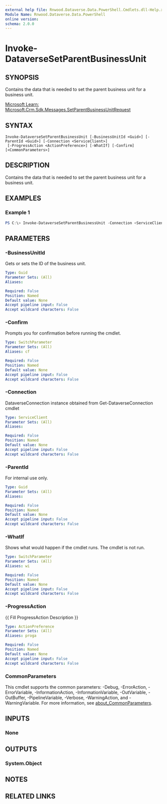 ```yaml
---
external help file: Rnwood.Dataverse.Data.PowerShell.Cmdlets.dll-Help.xml
Module Name: Rnwood.Dataverse.Data.PowerShell
online version:
schema: 2.0.0
---
```


# Invoke-DataverseSetParentBusinessUnit

## SYNOPSIS
Contains the data that is needed to set the parent business unit for a business unit.

[Microsoft Learn: Microsoft.Crm.Sdk.Messages.SetParentBusinessUnitRequest](https://learn.microsoft.com/en-us/dotnet/api/microsoft.crm.sdk.messages.SetParentBusinessUnitRequest?view=dataverse-sdk-latest)

## SYNTAX

```
Invoke-DataverseSetParentBusinessUnit [-BusinessUnitId <Guid>] [-ParentId <Guid>] [-Connection <ServiceClient>]
 [-ProgressAction <ActionPreference>] [-WhatIf] [-Confirm] [<CommonParameters>]
```

## DESCRIPTION
Contains the data that is needed to set the parent business unit for a business unit.

## EXAMPLES

### Example 1
```powershell
PS C:\> Invoke-DataverseSetParentBusinessUnit -Connection <ServiceClient> -BusinessUnitId <Guid> -ParentId <Guid>
```

## PARAMETERS

### -BusinessUnitId
Gets or sets the ID of the business unit.

```yaml
Type: Guid
Parameter Sets: (All)
Aliases:

Required: False
Position: Named
Default value: None
Accept pipeline input: False
Accept wildcard characters: False
```

### -Confirm
Prompts you for confirmation before running the cmdlet.

```yaml
Type: SwitchParameter
Parameter Sets: (All)
Aliases: cf

Required: False
Position: Named
Default value: None
Accept pipeline input: False
Accept wildcard characters: False
```

### -Connection
DataverseConnection instance obtained from Get-DataverseConnection cmdlet

```yaml
Type: ServiceClient
Parameter Sets: (All)
Aliases:

Required: False
Position: Named
Default value: None
Accept pipeline input: False
Accept wildcard characters: False
```

### -ParentId
For internal use only.

```yaml
Type: Guid
Parameter Sets: (All)
Aliases:

Required: False
Position: Named
Default value: None
Accept pipeline input: False
Accept wildcard characters: False
```

### -WhatIf
Shows what would happen if the cmdlet runs. The cmdlet is not run.

```yaml
Type: SwitchParameter
Parameter Sets: (All)
Aliases: wi

Required: False
Position: Named
Default value: None
Accept pipeline input: False
Accept wildcard characters: False
```

### -ProgressAction
{{ Fill ProgressAction Description }}

```yaml
Type: ActionPreference
Parameter Sets: (All)
Aliases: proga

Required: False
Position: Named
Default value: None
Accept pipeline input: False
Accept wildcard characters: False
```

### CommonParameters
This cmdlet supports the common parameters: -Debug, -ErrorAction, -ErrorVariable, -InformationAction, -InformationVariable, -OutVariable, -OutBuffer, -PipelineVariable, -Verbose, -WarningAction, and -WarningVariable. For more information, see [about_CommonParameters](http://go.microsoft.com/fwlink/?LinkID=113216).

## INPUTS

### None
## OUTPUTS

### System.Object
## NOTES

## RELATED LINKS
